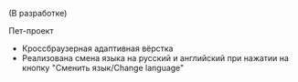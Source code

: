 (В разработке)

Пет-проект
- Кроссбраузерная адаптивная вёрстка
- Реализована смена языка на русский и английский при нажатии на кнопку "Сменить язык/Change language"
